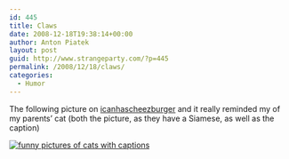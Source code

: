 ```yaml
---
id: 445
title: Claws
date: 2008-12-18T19:38:14+00:00
author: Anton Piatek
layout: post
guid: http://www.strangeparty.com/?p=445
permalink: /2008/12/18/claws/
categories:
  - Humor
---
```

The following picture on [icanhascheezburger](http://icanhascheezburger.com/) and it really reminded my of my parents&#8217; cat (both the picture, as they have a Siamese, as well as the caption)

[<img class="mine_2768708" title="funny-pictures-cat-wonders-why-he-has-claws1" src="http://icanhascheezburger.wordpress.com/files/2008/12/funny-pictures-cat-wonders-why-he-has-claws1.jpg" alt="funny pictures of cats with captions" />](http://icanhascheezburger.com/2008/12/15/funny-pictures-loud-to-kil-tings-why-iz-got-dese-tings-for/)  
[  
](http://icanhascheezburger.com)